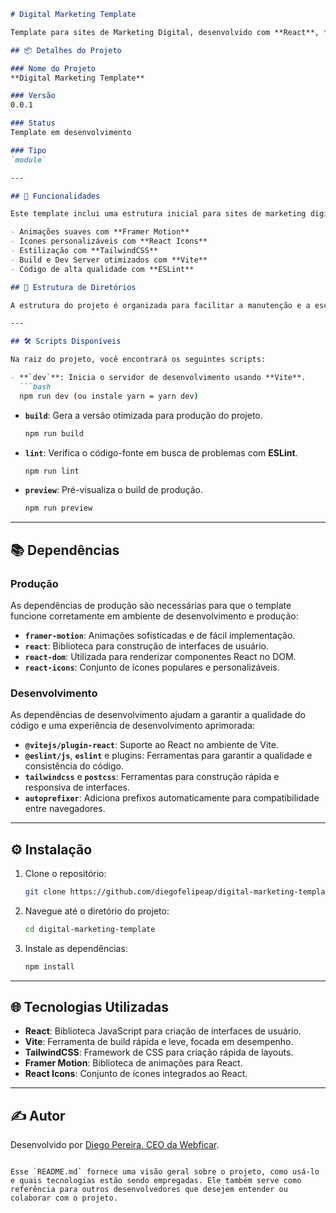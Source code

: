 ```markdown
# Digital Marketing Template

Template para sites de Marketing Digital, desenvolvido com **React**, **TailwindCSS** e **Vite**. Este projeto é configurado para uso com animações e ícones modernos, utilizando **Framer Motion** e **React Icons** para melhorar a experiência do usuário.

## 📦 Detalhes do Projeto

### Nome do Projeto
**Digital Marketing Template**

### Versão
0.0.1

### Status
Template em desenvolvimento

### Tipo
`module`

---

## 🚀 Funcionalidades

Este template inclui uma estrutura inicial para sites de marketing digital com as seguintes características:

- Animações suaves com **Framer Motion**
- Ícones personalizáveis com **React Icons**
- Estilização com **TailwindCSS**
- Build e Dev Server otimizados com **Vite**
- Código de alta qualidade com **ESLint**

## 📂 Estrutura de Diretórios

A estrutura do projeto é organizada para facilitar a manutenção e a escalabilidade.

---

## 🛠️ Scripts Disponíveis

Na raiz do projeto, você encontrará os seguintes scripts:

- **`dev`**: Inicia o servidor de desenvolvimento usando **Vite**.
  ```bash
  npm run dev (ou instale yarn = yarn dev)
  ```
- **`build`**: Gera a versão otimizada para produção do projeto.
  ```bash
  npm run build
  ```
- **`lint`**: Verifica o código-fonte em busca de problemas com **ESLint**.
  ```bash
  npm run lint
  ```
- **`preview`**: Pré-visualiza o build de produção.
  ```bash
  npm run preview
  ```

---

## 📚 Dependências

### Produção

As dependências de produção são necessárias para que o template funcione corretamente em ambiente de desenvolvimento e produção:

- **`framer-motion`**: Animações sofisticadas e de fácil implementação.
- **`react`**: Biblioteca para construção de interfaces de usuário.
- **`react-dom`**: Utilizada para renderizar componentes React no DOM.
- **`react-icons`**: Conjunto de ícones populares e personalizáveis.

### Desenvolvimento

As dependências de desenvolvimento ajudam a garantir a qualidade do código e uma experiência de desenvolvimento aprimorada:

- **`@vitejs/plugin-react`**: Suporte ao React no ambiente de Vite.
- **`@eslint/js`**, **`eslint`** e plugins: Ferramentas para garantir a qualidade e consistência do código.
- **`tailwindcss`** e **`postcss`**: Ferramentas para construção rápida e responsiva de interfaces.
- **`autoprefixer`**: Adiciona prefixos automaticamente para compatibilidade entre navegadores.
  
---

## ⚙️ Instalação

1. Clone o repositório:
   ```bash
   git clone https://github.com/diegofelipeap/digital-marketing-template
   ```

2. Navegue até o diretório do projeto:
   ```bash
   cd digital-marketing-template
   ```

3. Instale as dependências:
   ```bash
   npm install
   ```

---

## 🌐 Tecnologias Utilizadas

- **React**: Biblioteca JavaScript para criação de interfaces de usuário.
- **Vite**: Ferramenta de build rápida e leve, focada em desempenho.
- **TailwindCSS**: Framework de CSS para criação rápida de layouts.
- **Framer Motion**: Biblioteca de animações para React.
- **React Icons**: Conjunto de ícones integrados ao React.

---


## ✍️ Autor

Desenvolvido por [Diego Pereira, CEO da Webficar](https://github.com/diegofelipeap).
```

Esse `README.md` fornece uma visão geral sobre o projeto, como usá-lo e quais tecnologias estão sendo empregadas. Ele também serve como referência para outros desenvolvedores que desejem entender ou colaborar com o projeto.